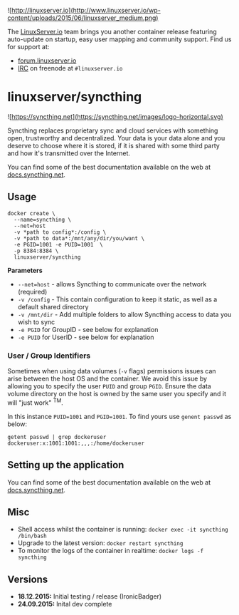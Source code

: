 ![http://linuxserver.io](http://www.linuxserver.io/wp-content/uploads/2015/06/linuxserver_medium.png)

The [LinuxServer.io](http://linuxserver.io) team brings you another container release featuring auto-update on startup, easy user mapping and community support. Find us for support at:
* [forum.linuxserver.io](http://forum.linuxserver.io) 
* [IRC](http://www.linuxserver.io/index.php/irc/) on freenode at `#linuxserver.io`

# linuxserver/syncthing

![https://syncthing.net](https://syncthing.net/images/logo-horizontal.svg)

Syncthing replaces proprietary sync and cloud services with something open, trustworthy and decentralized. Your data is your data alone and you deserve to choose where it is stored, if it is shared with some third party and how it's transmitted over the Internet.

You can find some of the best documentation available on the web at [docs.syncthing.net](http://docs.syncthing.net/).

## Usage

```
docker create \
  --name=syncthing \
  --net=host
  -v *path to config*:/config \
  -v *path to data*:/mnt/any/dir/you/want \
  -e PGID=1001 -e PUID=1001  \
  -p 8384:8384 \
  linuxserver/syncthing
```

**Parameters**

* `--net=host` - allows Syncthing to communicate over the network (required)
* `-v /config` - This contain configuration to keep it static, as well as a default shared directory
* `-v /mnt/dir` - Add multiple folders to allow Syncthing access to data you wish to sync
* `-e PGID` for GroupID - see below for explanation
* `-e PUID` for UserID - see below for explanation

### User / Group Identifiers

Sometimes when using data volumes (`-v` flags) permissions issues can arise between the host OS and the container. We avoid this issue by allowing you to specify the user `PUID` and group `PGID`. Ensure the data volume directory on the host is owned by the same user you specify and it will "just work" <sup>TM</sup>.

In this instance `PUID=1001` and `PGID=1001`. To find yours use `genent passwd` as below:

	getent passwd | grep dockeruser
    dockeruser:x:1001:1001:,,,:/home/dockeruser

## Setting up the application

You can find some of the best documentation available on the web at [docs.syncthing.net](http://docs.syncthing.net/).

## Misc

* Shell access whilst the container is running: `docker exec -it syncthing /bin/bash`
* Upgrade to the latest version: `docker restart syncthing`
* To monitor the logs of the container in realtime: `docker logs -f syncthing`

## Versions

+ **18.12.2015:** Initial testing / release (IronicBadger)
+ **24.09.2015:** Inital dev complete

